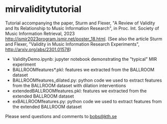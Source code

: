 # mirvaliditytutorial
Tutorial accompanying the paper, Sturm and Flexer, "A Review of Validity and Its Relationship to Music Information Research", in Proc. Int. Society of Music Information Retrieval, 2023 http://ismir2023program.ismir.net/poster_18.html. (See also the article Sturm and Flexer, "Validity in Music Information Research Experiments", http://arxiv.org/abs/2301.01578)

- ValidityDemo.ipynb: jupyter notebook demonstrating the "typical" MIR experiment 
- BALLROOMfeatures*.pkl: features we extracted from the BALLROOM dataset
- BALLROOMfeatures_dilated.py: python code we used to extract features from the BALLROOM dataset with dilation interventions
- extendedBALLROOMfeatures.pkl: features we extracted from the extended BALLROOM dataset
- exBALLROOMfeatures.py: python code we used to extract features from the extended BALLROOM dataset

Please send questions and comments to bobs@kth.se
